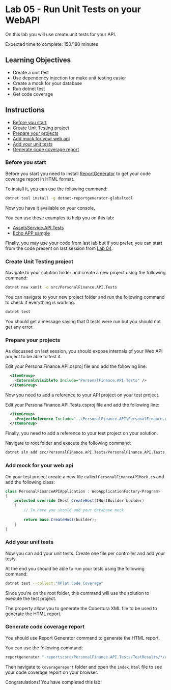 # Lab 05 - Run Unit Tests on your WebAPI

On this lab you will use create unit tests for your API.

Expected time to complete: 150/180 minutes

## Learning Objectives

- Create a unit test
- Use dependency injection for make unit testing easier
- Create a mock for your database
- Run dotnet test
- Get code coverage

## Instructions

- [Before you start](#before-you-start)
- [Create Unit Testing project](#create-unit-testing-project)
- [Prepare your projects](#prepare-your-projects)
- [Add mock for your web api](#add-mock-for-your-web-api)
- [Add your unit tests](#add-your-unit-tests)
- [Generate code coverage report](#generate-code-coverage-report)

### Before you start

Before you start you need to install [ReportGenerator](https://github.com/danielpalme/ReportGenerator) to get your code coverage report in HTML format.

To install it, you can use the following command:

```bash
dotnet tool install -g dotnet-reportgenerator-globaltool
```

Now you have it available on your console.

You can use these examples to help you on this lab:

- [AssetsService.API.Tests](https://github.com/theonorg/myfinance-pal/tree/main/src/Services/AssetsService/AssetsService.API.Tests)
- [Echo APP sample](https://github.com/theonorg/echo-api)

Finally, you may use your code from last lab but if you prefer, you can start from the code present on last session from [Lab 04](https://github.com/theonorg/training-personal-finance/tree/lab04).

### Create Unit Testing project

Navigate to your solution folder and create a new project using the following command:

```bash
dotnet new xunit -o src/PersonalFinance.API.Tests
```

You can navigate to your new project folder and run the following command to check if everything is working:

```bash
dotnet test
```

You should get a message saying that 0 tests were run but you should not get any error.

### Prepare your projects

As discussed on last session, you should expose internals of your Web API project to be able to test it.

Edit your PersonalFinance.API.csproj file and add the following line:

```xml
  <ItemGroup>
    <InternalsVisibleTo Include="PersonalFinance.API.Tests" />
  </ItemGroup>
```

Now you need to add a reference to your API project on your test project.

Edit your PersonalFinance.API.Tests.csproj file and add the following line:

```xml
  <ItemGroup>
    <ProjectReference Include="..\PersonalFinance.API\PersonalFinance.API.csproj" />
  </ItemGroup>
```

Finally, you need to add a reference to your test project on your solution.

Navigate to root folder and execute the following command:

```bash
dotnet sln add src/PersonalFinance.API.Tests/PersonalFinance.API.Tests.csproj
```

### Add mock for your web api

On your test project create a new file called `PersonalFinanceAPIMock.cs` and add the following class:

```csharp
class PersonalFinanceAPIApplication : WebApplicationFactory<Program>
{
    protected override IHost CreateHost(IHostBuilder builder)
    {
        // In here you should add your database mock
 
        return base.CreateHost(builder);
    }
}
```

### Add your unit tests

Now you can add your unit tests. Create one file per controller and add your tests.

At the end you should be able to run your tests using the following command:

```bash
dotnet test --collect:"XPlat Code Coverage"
```

Since you're on the root folder, this command will use the solution to execute the test project.

The property allow you to generate the Cobertura XML file to be used to generate the HTML report.

### Generate code coverage report

You should use Report Generator command to generate the HTML report.

You can use the following command:

```bash
reportgenerator "-reports:src/PersonalFinance.API.Tests/TestResults/*/coverage.cobertura.xml" "-targetdir:coveragereport" -reporttypes:Html
```

Then navigate to `coveragereport` folder and open the `index.html` file to see your code coverage report on your browser.

Congratulations! You have completed this lab!
